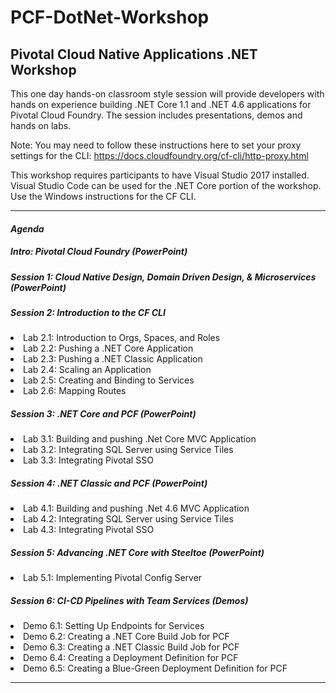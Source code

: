 # PCF-DotNet-Workshop

## Pivotal Cloud Native Applications .NET Workshop

This one day hands-on classroom style session will provide developers with hands on experience building .NET Core 1.1 and .NET 4.6 applications for Pivotal Cloud Foundry. The session includes presentations, demos and hands on labs.

Note: You may need to follow these instructions here to set your proxy settings for the CLI: https://docs.cloudfoundry.org/cf-cli/http-proxy.html

This workshop requires participants to have Visual Studio 2017 installed.  Visual Studio Code can be used for the .NET Core portion of the workshop.  Use the Windows instructions for the CF CLI. 

- - -

#### <em>Agenda</em>
##### Intro: Pivotal Cloud Foundry (PowerPoint)
##### Session 1: Cloud Native Design, Domain Driven Design, & Microservices (PowerPoint)

##### Session 2: Introduction to the CF CLI
  <li>Lab 2.1: Introduction to Orgs, Spaces, and Roles</li>
  <li>Lab 2.2: Pushing a .NET Core Application</li>
  <li>Lab 2.3: Pushing a .NET Classic Application</li>
  <li>Lab 2.4: Scaling an Application</li>
  <li>Lab 2.5: Creating and Binding to Services</li>
  <li>Lab 2.6: Mapping Routes</li>
  
##### Session 3: .NET Core and PCF (PowerPoint)
  <li>Lab 3.1: Building and pushing .Net Core MVC Application</li>
  <li>Lab 3.2: Integrating SQL Server using Service Tiles</li>
  <li>Lab 3.3: Integrating Pivotal SSO</li>
  
##### Session 4: .NET Classic and PCF (PowerPoint)
  <li>Lab 4.1: Building and pushing .Net 4.6 MVC Application</li>
  <li>Lab 4.2: Integrating SQL Server using Service Tiles</li>
  <li>Lab 4.3: Integrating Pivotal SSO</li>

##### Session 5: Advancing .NET Core with Steeltoe (PowerPoint)
  <li>Lab 5.1: Implementing Pivotal Config Server</li>

##### Session 6: CI-CD Pipelines with Team Services (Demos)
  <li>Demo 6.1: Setting Up Endpoints for Services</li>
  <li>Demo 6.2: Creating a .NET Core Build Job for PCF</li>
  <li>Demo 6.3: Creating a .NET Classic Build Job for PCF</li>
  <li>Demo 6.4: Creating a Deployment Definition for PCF</li>
  <li>Demo 6.5: Creating a Blue-Green Deployment Definition for PCF</li>
  
- - -
